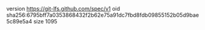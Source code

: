 version https://git-lfs.github.com/spec/v1
oid sha256:6795bff7a0353868432f2b62e75a91dc7fbd8fdb09855152b05d9bae5c89e5a4
size 1095
